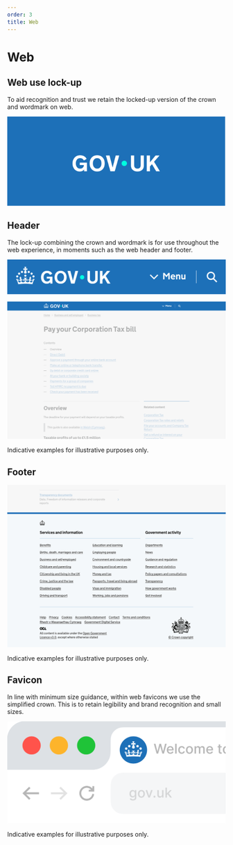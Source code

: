 ```yaml
---
order: 3
title: Web
---
```


# Web

## Web use lock-up

To aid recognition and trust we retain the locked-up version of the crown and wordmark on web.

![TODO](../3-1-logo-elements/logo-primary.svg)

<!--
TODO:
- shouldn't be referencing file in other folder
- it's probably not the correct file either
-->

## Header

The lock-up combining the crown and wordmark is for use throughout the web experience, in moments such as the web header and footer.

![TODO](./web-header.png)

![TODO](./web-header-example.png)

Indicative examples for illustrative purposes only.

## Footer

<!-- TODO: There is no text in the PDF but should have something here -->

![TODO](./web-footer-example.png)

Indicative examples for illustrative purposes only.

## Favicon

In line with minimum size guidance, within web favicons we use the simplified crown. This is to retain legibility and brand recognition and small sizes.

![TODO](./favicon.png)

Indicative examples for illustrative purposes only.
